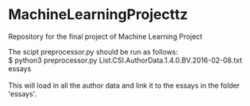 # MachineLearningProjecttz
Repository for the final project of Machine Learning Project

The scipt preprocessor.py should be run as follows:<br/>
  $ python3 preprocessor.py List.CSI.AuthorData.1.4.0.BV.2016-02-08.txt essays<br/>
  <br/>
  This will load in all the author data and link it to the essays in the folder 'essays'.
